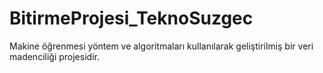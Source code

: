 # BitirmeProjesi_TeknoSuzgec
Makine öğrenmesi yöntem ve algoritmaları kullanılarak geliştirilmiş bir veri madenciliği projesidir.
